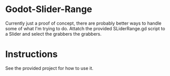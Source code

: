 # Godot-Slider-Range
Currently just a proof of concept, there are probably better ways to handle some of what I'm trying to do.
Attatch the provided SLiderRange.gd script to a Slider and select the grabbers the grabbers.

# Instructions
See the provided project for how to use it.
